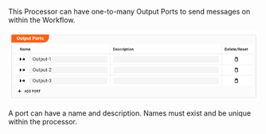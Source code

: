 This Processor can have one-to-many Output Ports to send messages on within the
Workflow.

![Output Ports](._output-ports_images/09fd2778.png)

A port can have a name and description. Names must exist and be unique within the processor.
